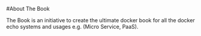 #About The Book

The Book is an initiative to create the ultimate docker book for all the docker echo systems and usages e.g. (Micro Service, PaaS).
